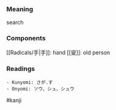 ### Meaning

search

### Components

[[Radicals/手|手]]: hand [[叟]]: old person

### Readings

```
- Kunyomi: さが.す
- Onyomi: ソウ、シュ、シュウ
```

#kanji